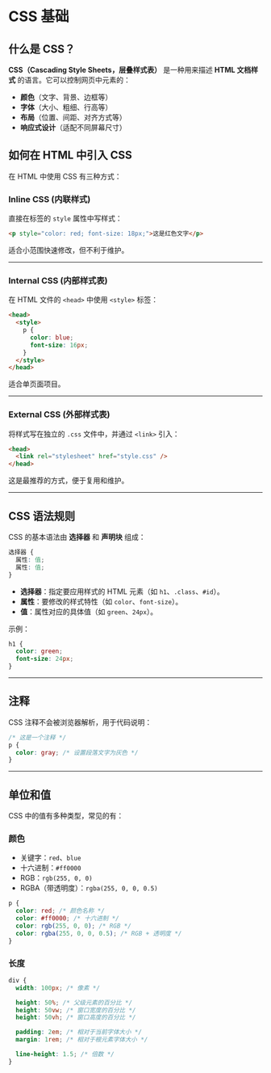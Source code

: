 # CSS 基础

## 什么是 CSS？

**CSS（Cascading Style Sheets，层叠样式表）** 是一种用来描述 **HTML 文档样式** 的语言。它可以控制网页中元素的：

- **颜色**（文字、背景、边框等）
- **字体**（大小、粗细、行高等）
- **布局**（位置、间距、对齐方式等）
- **响应式设计**（适配不同屏幕尺寸）

## 如何在 HTML 中引入 CSS

在 HTML 中使用 CSS 有三种方式：

### Inline CSS (内联样式)

直接在标签的 `style` 属性中写样式：

```html
<p style="color: red; font-size: 18px;">这是红色文字</p>
```

适合小范围快速修改，但不利于维护。

---

### Internal CSS (内部样式表)

在 HTML 文件的 `<head>` 中使用 `<style>` 标签：

```html
<head>
  <style>
    p {
      color: blue;
      font-size: 16px;
    }
  </style>
</head>
```

适合单页面项目。

---

### External CSS (外部样式表)

将样式写在独立的 `.css` 文件中，并通过 `<link>` 引入：

```html
<head>
  <link rel="stylesheet" href="style.css" />
</head>
```

这是最推荐的方式，便于复用和维护。

---

## CSS 语法规则

CSS 的基本语法由 **选择器** 和 **声明块** 组成：

```css
选择器 {
  属性: 值;
  属性: 值;
}
```

- **选择器**：指定要应用样式的 HTML 元素（如 `h1`、`.class`、`#id`）。
- **属性**：要修改的样式特性（如 `color`、`font-size`）。
- **值**：属性对应的具体值（如 `green`、`24px`）。

示例：

```css
h1 {
  color: green;
  font-size: 24px;
}
```

---

## 注释

CSS 注释不会被浏览器解析，用于代码说明：

```css
/* 这是一个注释 */
p {
  color: gray; /* 设置段落文字为灰色 */
}
```

---

## 单位和值

CSS 中的值有多种类型，常见的有：

### 颜色

- 关键字：`red`、`blue`
- 十六进制：`#ff0000`
- RGB：`rgb(255, 0, 0)`
- RGBA（带透明度）：`rgba(255, 0, 0, 0.5)`

```css
p {
  color: red; /* 颜色名称 */
  color: #ff0000; /* 十六进制 */
  color: rgb(255, 0, 0); /* RGB */
  color: rgba(255, 0, 0, 0.5); /* RGB + 透明度 */
}
```

### 长度

```css
div {
  width: 100px; /* 像素 */

  height: 50%; /* 父级元素的百分比 */
  height: 50vw; /* 窗口宽度的百分比 */
  height: 50vh; /* 窗口高度的百分比 */

  padding: 2em; /* 相对于当前字体大小 */
  margin: 1rem; /* 相对于根元素字体大小 */

  line-height: 1.5; /* 倍数 */
}
```

